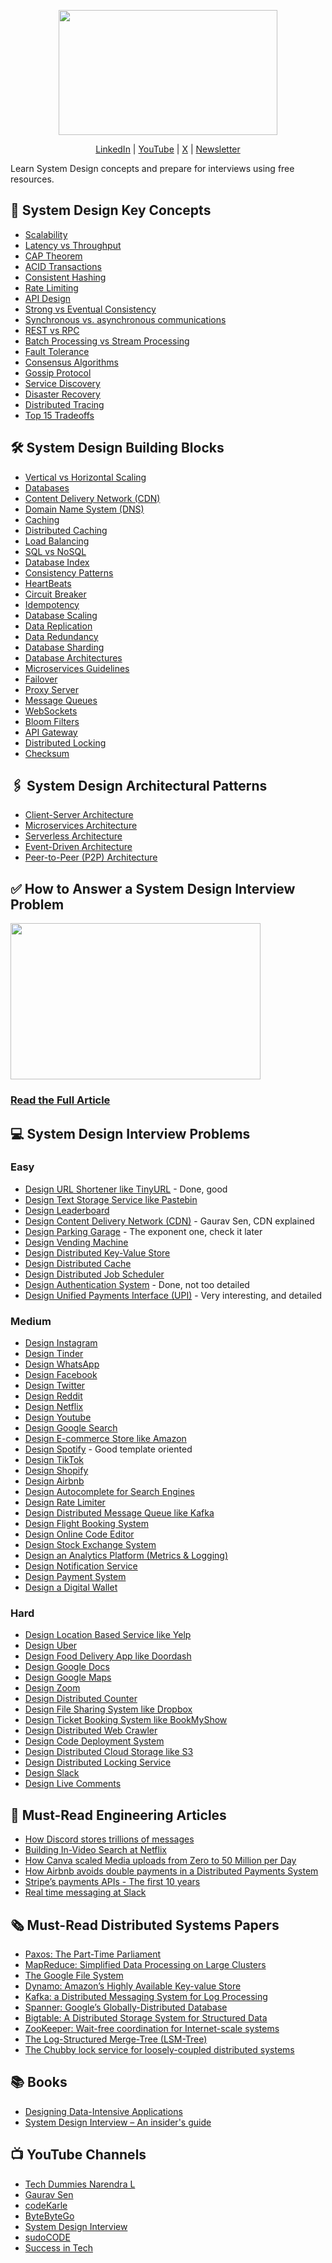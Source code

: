 <p align="center">
  <img src="diagrams/system-design-github-logo.png" width="350" height="200">
</p>
<p align="center">
  <a href="https://www.linkedin.com/in/ashishps1/">LinkedIn</a> | <a href="https://www.youtube.com/@ashishps_1/videos">YouTube</a> | <a href="https://twitter.com/ashishps_1">X</a> | <a href="https://newsletter.ashishps.com/">Newsletter</a>
</p>
Learn System Design concepts and prepare for interviews using free resources.

## 📌 System Design Key Concepts
- [Scalability](https://newsletter.ashishps.com/p/scalability)
- [Latency vs Throughput](https://aws.amazon.com/compare/the-difference-between-throughput-and-latency/)
- [CAP Theorem](https://www.bmc.com/blogs/cap-theorem/)
- [ACID Transactions](https://redis.com/glossary/acid-transactions/)
- [Consistent Hashing](https://highscalability.com/consistent-hashing-algorithm/)
- [Rate Limiting](https://www.imperva.com/learn/application-security/rate-limiting/)
- [API Design](https://abdulrwahab.medium.com/api-architecture-best-practices-for-designing-rest-apis-bf907025f5f)
- [Strong vs Eventual Consistency](https://hackernoon.com/eventual-vs-strong-consistency-in-distributed-databases-282fdad37cf7)
- [Synchronous vs. asynchronous communications](https://newsletter.ashishps.com/p/aec1cebf-6060-45a7-8e00-47364ca70761)
- [REST vs RPC](https://aws.amazon.com/compare/the-difference-between-rpc-and-rest/)
- [Batch Processing vs Stream Processing](https://newsletter.ashishps.com/p/d9442268-03d8-4f55-a103-7a3d4fb54661)
- [Fault Tolerance](https://www.cockroachlabs.com/blog/what-is-fault-tolerance/)
- [Consensus Algorithms](https://medium.com/@sourabhatta1819/consensus-in-distributed-system-ac79f8ba2b8c)
- [Gossip Protocol](http://highscalability.com/blog/2023/7/16/gossip-protocol-explained.html)
- [Service Discovery](https://www.nginx.com/blog/service-discovery-in-a-microservices-architecture/)
- [Disaster Recovery](https://cloud.google.com/learn/what-is-disaster-recovery)
- [Distributed Tracing](https://www.dynatrace.com/news/blog/what-is-distributed-tracing/)
- [Top 15 Tradeoffs](https://newsletter.ashishps.com/p/system-design-top-15-trade-offs)

## 🛠️ System Design Building Blocks
- [Vertical vs Horizontal Scaling](https://newsletter.ashishps.com/p/system-design-vertical-vs-horizontal-scaling)
- [Databases](https://newsletter.ashishps.com/p/15-types-of-databases)
- [Content Delivery Network (CDN)](https://www.cloudflare.com/learning/cdn/what-is-a-cdn/)
- [Domain Name System (DNS)](https://www.cloudflare.com/learning/dns/what-is-dns/)
- [Caching](https://medium.com/must-know-computer-science/system-design-caching-acbd1b02ca01)
- [Distributed Caching](https://redis.com/glossary/distributed-caching/)
- [Load Balancing](https://aws.amazon.com/what-is/load-balancing/)
- [SQL vs NoSQL](https://www.integrate.io/blog/the-sql-vs-nosql-difference/)
- [Database Index](https://newsletter.ashishps.com/p/a-detailed-guide-on-database-indexes)
- [Consistency Patterns](https://systemdesign.one/consistency-patterns/)
- [HeartBeats](https://newsletter.ashishps.com/p/heartbeats-in-distributed-systems)
- [Circuit Breaker](https://medium.com/geekculture/design-patterns-for-microservices-circuit-breaker-pattern-276249ffab33)
- [Idempotency](https://blog.dreamfactory.com/what-is-idempotency/)
- [Database Scaling](https://thenewstack.io/techniques-for-scaling-applications-with-a-database/)
- [Data Replication](https://redis.com/blog/what-is-data-replication/)
- [Data Redundancy](https://www.egnyte.com/guides/governance/data-redundancy)
- [Database Sharding](https://newsletter.ashishps.com/p/what-is-database-sharding)
- [Database Architectures](https://www.mongodb.com/developer/products/mongodb/active-active-application-architectures/)
- [Microservices Guidelines](https://newsletter.systemdesign.one/p/netflix-microservices)
- [Failover](https://avinetworks.com/glossary/failover/)
- [Proxy Server](https://www.fortinet.com/resources/cyberglossary/proxy-server)
- [Message Queues](https://medium.com/must-know-computer-science/system-design-message-queues-245612428a22)
- [WebSockets](https://www.pubnub.com/guides/websockets/)
- [Bloom Filters](https://www.enjoyalgorithms.com/blog/bloom-filter)
- [API Gateway](https://www.nginx.com/learn/api-gateway/)
- [Distributed Locking](https://martin.kleppmann.com/2016/02/08/how-to-do-distributed-locking.html)
- [Checksum](https://newsletter.ashishps.com/p/6e505422-4291-4b21-99aa-9584c1b0b0b7)

## 🖇️ System Design Architectural Patterns
- [Client-Server Architecture](https://www.redswitches.com/blog/client-server-architecture/)
- [Microservices Architecture](https://medium.com/hashmapinc/the-what-why-and-how-of-a-microservices-architecture-4179579423a9)
- [Serverless Architecture](https://www.datadoghq.com/knowledge-center/serverless-architecture/)
- [Event-Driven Architecture](https://www.confluent.io/learn/event-driven-architecture/)
- [Peer-to-Peer (P2P) Architecture](https://www.spiceworks.com/tech/networking/articles/what-is-peer-to-peer/)


## ✅ How to Answer a System Design Interview Problem
<img src="diagrams/interview-template.png" width="400" height="250">

### [Read the Full Article](https://newsletter.ashishps.com/p/how-to-answer-a-system-design-interview-problem)

## 💻 System Design Interview Problems
### Easy
- [Design URL Shortener like TinyURL](https://www.youtube.com/watch?v=fMZMm_0ZhK4) - Done, good
- [Design Text Storage Service like Pastebin](https://www.youtube.com/watch?v=josjRSBqEBI)
- [Design Leaderboard](https://systemdesign.one/leaderboard-system-design/)
- [Design Content Delivery Network (CDN)](https://www.youtube.com/watch?v=8zX0rue2Hic) - Gaurav Sen, CDN explained
- [Design Parking Garage](https://www.youtube.com/watch?v=NtMvNh0WFVM) - The exponent one, check it later
- [Design Vending Machine](https://www.youtube.com/watch?v=D0kDMUgo27c)
- [Design Distributed Key-Value Store](https://www.youtube.com/watch?v=rnZmdmlR-2M)
- [Design Distributed Cache](https://www.youtube.com/watch?v=iuqZvajTOyA)
- [Design Distributed Job Scheduler](https://towardsdatascience.com/ace-the-system-design-interview-job-scheduling-system-b25693817950)
- [Design Authentication System](https://www.youtube.com/watch?v=uj_4vxm9u90) - Done, not too detailed
- [Design Unified Payments Interface (UPI)](https://www.youtube.com/watch?v=QpLy0_c_RXk) - Very interesting, and detailed
### Medium
- [Design Instagram](https://www.youtube.com/watch?v=VJpfO6KdyWE)
- [Design Tinder](https://www.youtube.com/watch?v=tndzLznxq40)
- [Design WhatsApp](https://www.youtube.com/watch?v=vvhC64hQZMk)
- [Design Facebook](https://www.youtube.com/watch?v=9-hjBGxuiEs)
- [Design Twitter](https://www.youtube.com/watch?v=wYk0xPP_P_8)
- [Design Reddit](https://www.youtube.com/watch?v=KYExYE_9nIY)
- [Design Netflix](https://www.youtube.com/watch?v=psQzyFfsUGU)
- [Design Youtube](https://www.youtube.com/watch?v=jPKTo1iGQiE)
- [Design Google Search](https://www.youtube.com/watch?v=CeGtqouT8eA)
- [Design E-commerce Store like Amazon](https://www.youtube.com/watch?v=EpASu_1dUdE)
- [Design Spotify](https://www.youtube.com/watch?v=_K-eupuDVEc) - Good template oriented
- [Design TikTok](https://www.youtube.com/watch?v=Z-0g_aJL5Fw)
- [Design Shopify](https://www.youtube.com/watch?v=lEL4F_0J3l8)
- [Design Airbnb](https://www.youtube.com/watch?v=YyOXt2MEkv4)
- [Design Autocomplete for Search Engines](https://www.youtube.com/watch?v=us0qySiUsGU)
- [Design Rate Limiter](https://www.youtube.com/watch?v=mhUQe4BKZXs)
- [Design Distributed Message Queue like Kafka](https://www.youtube.com/watch?v=iJLL-KPqBpM)
- [Design Flight Booking System](https://www.youtube.com/watch?v=qsGcfVGvFSs)
- [Design Online Code Editor](https://www.youtube.com/watch?v=07jkn4jUtso)
- [Design Stock Exchange System](https://www.youtube.com/watch?v=dUMWMZmMsVE)
- [Design an Analytics Platform (Metrics & Logging)](https://www.youtube.com/watch?v=kIcq1_pBQSY)
- [Design Notification Service](https://www.youtube.com/watch?v=CUwt9_l0DOg)
- [Design Payment System](https://www.youtube.com/watch?v=olfaBgJrUBI)
- [Design a Digital Wallet](https://www.youtube.com/watch?v=MCKdixWBnco)
### Hard
- [Design Location Based Service like Yelp](https://www.youtube.com/watch?v=M4lR_Va97cQ)
- [Design Uber](https://www.youtube.com/watch?v=umWABit-wbk)
- [Design Food Delivery App like Doordash](https://www.youtube.com/watch?v=iRhSAR3ldTw)
- [Design Google Docs](https://www.youtube.com/watch?v=2auwirNBvGg)
- [Design Google Maps](https://www.youtube.com/watch?v=jk3yvVfNvds)
- [Design Zoom](https://www.youtube.com/watch?v=G32ThJakeHk)
- [Design Distributed Counter](https://systemdesign.one/distributed-counter-system-design/)
- [Design File Sharing System like Dropbox](https://www.youtube.com/watch?v=U0xTu6E2CT8)
- [Design Ticket Booking System like BookMyShow](https://www.youtube.com/watch?v=lBAwJgoO3Ek)
- [Design Distributed Web Crawler](https://www.youtube.com/watch?v=BKZxZwUgL3Y)
- [Design Code Deployment System](https://www.youtube.com/watch?v=q0KGYwNbf-0)
- [Design Distributed Cloud Storage like S3](https://www.youtube.com/watch?v=UmWtcgC96X8)
- [Design Distributed Locking Service](https://www.youtube.com/watch?v=v7x75aN9liM)
- [Design Slack](https://systemdesign.one/slack-architecture/)
- [Design Live Comments](https://systemdesign.one/live-comment-system-design/)

## 📜 Must-Read Engineering Articles
- [How Discord stores trillions of messages](https://discord.com/blog/how-discord-stores-trillions-of-messages)
- [Building In-Video Search at Netflix](https://netflixtechblog.com/building-in-video-search-936766f0017c)
- [How Canva scaled Media uploads from Zero to 50 Million per Day](https://www.canva.dev/blog/engineering/from-zero-to-50-million-uploads-per-day-scaling-media-at-canva/)
- [How Airbnb avoids double payments in a Distributed Payments System](https://medium.com/airbnb-engineering/avoiding-double-payments-in-a-distributed-payments-system-2981f6b070bb)
- [Stripe’s payments APIs - The first 10 years](https://stripe.com/blog/payment-api-design)
- [Real time messaging at Slack](https://slack.engineering/real-time-messaging/)

## 🗞️ Must-Read Distributed Systems Papers
- [Paxos: The Part-Time Parliament](https://lamport.azurewebsites.net/pubs/lamport-paxos.pdf)
- [MapReduce: Simplified Data Processing on Large Clusters](https://research.google.com/archive/mapreduce-osdi04.pdf)
- [The Google File System](https://static.googleusercontent.com/media/research.google.com/en//archive/gfs-sosp2003.pdf)
- [Dynamo: Amazon’s Highly Available Key-value Store](https://www.allthingsdistributed.com/files/amazon-dynamo-sosp2007.pdf)
- [Kafka: a Distributed Messaging System for Log Processing](https://notes.stephenholiday.com/Kafka.pdf)
- [Spanner: Google’s Globally-Distributed Database](https://static.googleusercontent.com/media/research.google.com/en//archive/spanner-osdi2012.pdf)
- [Bigtable: A Distributed Storage System for Structured Data](https://static.googleusercontent.com/media/research.google.com/en//archive/bigtable-osdi06.pdf)
- [ZooKeeper: Wait-free coordination for Internet-scale systems](https://www.usenix.org/legacy/event/usenix10/tech/full_papers/Hunt.pdf)
- [The Log-Structured Merge-Tree (LSM-Tree)](https://www.cs.umb.edu/~poneil/lsmtree.pdf)
- [The Chubby lock service for loosely-coupled distributed systems](https://static.googleusercontent.com/media/research.google.com/en//archive/chubby-osdi06.pdf)

## 📚 Books
- [Designing Data-Intensive Applications](https://www.amazon.com/Designing-Data-Intensive-Applications-Reliable-Maintainable/dp/B08VL1BLHB/)
- [System Design Interview – An insider's guide](https://www.amazon.com/System-Design-Interview-insiders-Second/dp/B08CMF2CQF/)

## 📺 YouTube Channels
- [Tech Dummies Narendra L](https://www.youtube.com/@TechDummiesNarendraL)
- [Gaurav Sen](https://www.youtube.com/@gkcs)
- [codeKarle](https://www.youtube.com/@codeKarle)
- [ByteByteGo](https://www.youtube.com/@ByteByteGo)
- [System Design Interview](https://www.youtube.com/@SystemDesignInterview)
- [sudoCODE](https://www.youtube.com/@sudocode)
- [Success in Tech](https://www.youtube.com/@SuccessinTech/videos)
